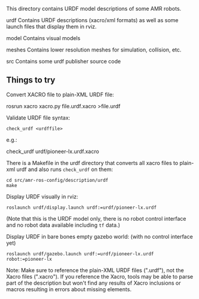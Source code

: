 
This directory contains URDF model descriptions of some AMR robots.

urdf    Contains URDF descriptions (xacro/xml formats) as well as some launch
        files that display them in rviz.

model   Contains visual models

meshes  Contains lower resolution meshes for simulation, collision, etc.

src     Contains some urdf publisher source code


Things to try
-------------

Convert XACRO file to plain-XML URDF file:

  rosrun xacro xacro.py file.urdf.xacro >file.urdf

Validate URDF file syntax:

    check_urdf <urdffile>

e.g.:

  check_urdf urdf/pioneer-lx.urdf.xacro

There is a Makefile in the urdf directory that converts all xacro files
to plain-xml urdf and also runs `check_urdf` on them:

    cd src/amr-ros-config/description/urdf
    make

Display URDF visually in rviz:

    roslaunch urdf/display.launch urdf:=urdf/pioneer-lx.urdf

(Note that this is the URDF model only, there is no robot control
interface and no robot data available including `tf` data.)

Display URDF in bare bones empty gazebo world: (with no control interface yet)

    roslaunch urdf/gazebo.launch urdf:=urdf/pioneer-lx.urdf robot:=pioneer-lx

Note: Make sure to reference the plain-XML URDF files (".urdf"), not the Xacro
files (".xacro").  If you reference the Xacro, tools may be able to parse 
part of the description but won't find any results of Xacro inclusions or macros
resulting in errors about missing elements.

